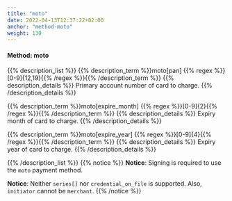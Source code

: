 ```yaml
---
title: "moto"
date: 2022-04-13T12:37:22+02:00
anchor: "method-moto"
weight: 130
---
```

#### Method: moto

{{% description_list %}}
{{% description_term %}}moto[pan]  {{% regex %}}[0-9]{12,19}{{% /regex %}}{{% /description_term %}}
{{% description_details %}}
Primary account number of card to charge.
{{% /description_details %}}

{{% description_term %}}moto[expire_month]  {{% regex %}}[0-9]{2}{{% /regex %}}{{% /description_term %}}
{{% description_details %}}
Expiry month of card to charge.
{{% /description_details %}}

{{% description_term %}}moto[expire_year]  {{% regex %}}[0-9]{4}{{% /regex %}}{{% /description_term %}}
{{% description_details %}}
Expiry year of card to charge.
{{% /description_details %}}

{{% /description_list %}}
{{% notice %}}
**Notice**: Signing is required to use the `moto` payment method.

**Notice**: Neither `series[]` nor `credential_on_file` is supported. Also, `initiator` cannot be `merchant`.
{{% /notice %}}
